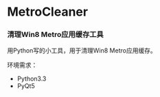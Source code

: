 MetroCleaner
============

### 清理Win8 Metro应用缓存工具

用Python写的小工具，用于清理Win8 Metro应用缓存。

环境需求：
* Python3.3
* PyQt5
